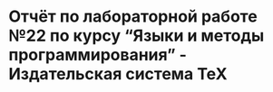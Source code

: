 # Отчёт по лабораторной работе №22 по курсу “Языки и методы программирования” - Издательская система TeX